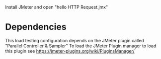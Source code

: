 Install JMeter and open "hello HTTP Request.jmx"


# Dependencies
This load testing configuration depends on the JMeter plugin called "Parallel Controller & Sampler"
To load the JMeter Plugin manager to load this plugin see https://jmeter-plugins.org/wiki/PluginsManager/
